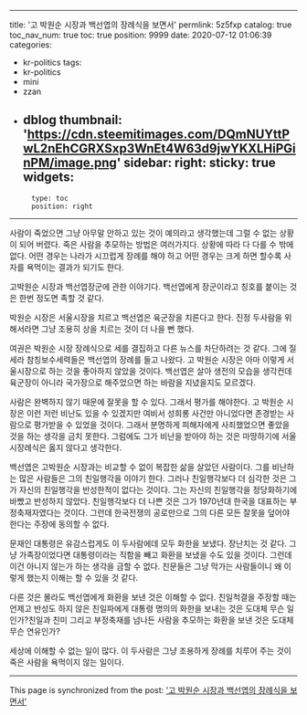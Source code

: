 
---
title: '고 박원순 시장과 백선엽의 장례식을 보면서'
permlink: 5z5fxp
catalog: true
toc_nav_num: true
toc: true
position: 9999
date: 2020-07-12 01:06:39
categories:
- kr-politics
tags:
- kr-politics
- mini
- zzan
- dblog
thumbnail: 'https://cdn.steemitimages.com/DQmNUYttPwL2nEhCGRXSxp3WnEt4W63d9jwYKXLHiPGinPM/image.png'
sidebar:
    right:
        sticky: true
widgets:
    -
        type: toc
        position: right
---


사람이 죽었으면 그냥 아무말 안하고 있는 것이 예의라고 생각했는데 그럴 수 없는 상황이 되어 버렸다. 죽은 사람을 추모하는 방법은 여러가지다. 상황에 따라 다 다를 수 밖에 없다. 어떤 경우는 나라가 시끄럽게 장례를 해야 하고 어떤 경우는 크게 하면 할수록 사자를 욕먹이는 결과가 되기도 한다.

고박원순 시장과 백선엽장군에 관한 이야기다. 백선엽에게 장군이라고 칭호를 붙이는 것은 한번 정도면 족할 것 같다.

박원순 시장은 서울시장을 치르고 백선엽은 육군장을 치른다고 한다. 진정 두사람을 위해서라면 그냥 조용히 상을 치르는 것이 더 나을 뻔 했다.

여권은 박원순 시장 장례식으로 세를 결집하고 다른 뉴스를 차단하려는 것 같다. 그에 질세라 참칭보수세력들은 백선엽의 장례를 들고 나왔다. 고 박원순 시장은 아마 이렇게 서울시장으로 하는 것을 좋아하지 않았을 것이다. 백선엽은 살아 생전의 모습을 생각컨데 육군장이 아니라 국가장으로 해주었으면 하는 바람을 지녔을지도 모르겠다.

사람은 완벽하지 않기 때문에 잘못을 할 수 있다. 그래서 평가를 해야한다. 고 박원순 시장은 이런 저런 비난도 있을 수 있겠지만 여비서 성희롱 사건만 아니었다면 존경받는 사람으로 평가받을 수 있었을 것이다. 그래서 분명하게 피해자에게 사죄했었으면 좋았을 것을 하는 생각을 금치 못한다. 그럼에도 그가 비난을 받아야 하는 것은 마땅하기에 서울시장례식은 옳지 않다고 생각한다.

백선엽은 고박원순 시장과는 비교할 수 없이 복잡한 삶을 살았던 사람이다. 그를 비난하는 많은 사람들은 그의 친일행각을 이야기 한다. 그러나 친일행각보다 더 심각한 것은 그가 자신의 친일행각을 반성한적이 없다는 것이다. 그는 자신의 친일행각을 정당화하기에 바빴고 반성하지 않았다. 친일행각보다 더 나쁜 것은 그가 1970년대 한국을 대표하는 부정축재자였다는 것이다. 그런데 한국전쟁의 공로만으로 그의 다른 모든 잘못을 덮어야 한다는 주장에 동의할 수 없다.

문재인 대통령은 유감스럽게도 이 두사람에데 모두 화한을 보냈다. 장난치는 것 같다. 그냥 가족장이었다면 대통령이라는 직함을 빼고 화환을 보냈을 수도 있을 것이다. 그런데 이건 아니지 않는가 하는 생각을 금할 수 없다. 친문들은 그냥 막가는 사람들이니 왜 이렇게 했는지 이해는 할 수 있을 것 같다.

다른 것은 몰라도 백선엽에게 화환을 보낸 것은 이해할 수 없다. 친일척결을 주장할 때는 언제고 반성도 하지 않은 친일파에게 대통령 명의의 화한을 보내는 것은 도대체 무슨 일인가?친일과 친미 그리고 부정축재를 넘나든 사람을 추모하는 화환을 보낸 것은 도대체 무슨 연유인가?

세상에 이해할 수 없는 일이 많다. 이 두사람은 그냥 조용하게 장례를 치루어 주는 것이 죽은 사람을 욕먹이지 않는 일이다.

- - -

This page is synchronized from the post: ['고 박원순 시장과 백선엽의 장례식을 보면서'](https://steemit.com/@oldstone/5z5fxp)

